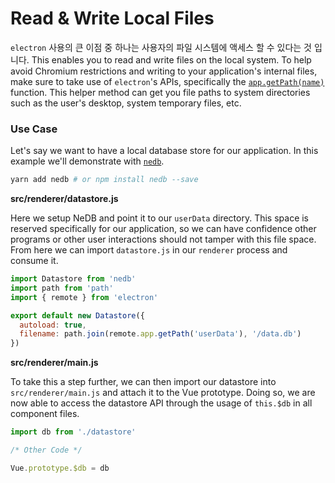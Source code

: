 # Read & Write Local Files

`electron` 사용의 큰 이점 중 하나는 사용자의 파일 시스템에 액세스 할 수 있다는 것 입니다. This enables you to read and write files on the local system. To help avoid Chromium restrictions and writing to your application's internal files, make sure to take use of `electron`'s APIs, specifically the [`app.getPath(name)`](https://electron.atom.io/docs/api/app/#appgetpathname) function. This helper method can get you file paths to system directories such as the user's desktop, system temporary files, etc.

### Use Case

Let's say we want to have a local database store for our application. In this example we'll demonstrate with [`nedb`](https://github.com/louischatriot/nedb).

```bash
yarn add nedb # or npm install nedb --save
```

**src/renderer/datastore.js**

Here we setup NeDB and point it to our `userData` directory. This space is reserved specifically for our application, so we can have confidence other programs or other user interactions should not tamper with this file space. From here we can import `datastore.js` in our `renderer` process and consume it.

```js
import Datastore from 'nedb'
import path from 'path'
import { remote } from 'electron'

export default new Datastore({
  autoload: true,
  filename: path.join(remote.app.getPath('userData'), '/data.db')
})
```

**src/renderer/main.js**

To take this a step further, we can then import our datastore into `src/renderer/main.js` and attach it to the Vue prototype. Doing so, we are now able to access the datastore API through the usage of `this.$db` in all component files.

```js
import db from './datastore'

/* Other Code */

Vue.prototype.$db = db
```



